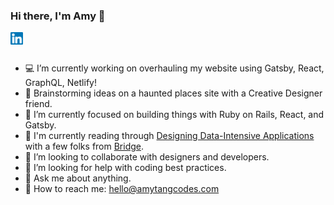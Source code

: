### Hi there, I'm Amy 👋

<a href="https://www.linkedin.com/in/amytangcodes/">
  <img align="left" alt="Amy Tang | Linkedin" width="20px" src="./assets/linkedin.svg" />
</a>

<br>
<br>

- 💻 I’m currently working on overhauling my website using Gatsby, React, GraphQL, Netlify!
- 👻 Brainstorming ideas on a haunted places site with a Creative Designer friend.
- 🌱 I’m currently focused on building things with Ruby on Rails, React, and Gatsby.
- 📖 I'm currently reading through [Designing Data-Intensive Applications](https://www.oreilly.com/library/view/designing-data-intensive-applications/9781491903063/) with a few folks from [Bridge](https://bridgeschool.io/).
- 👯 I’m looking to collaborate with designers and developers.
- 🤔 I’m looking for help with coding best practices.
- 💬 Ask me about anything.
- 📧 How to reach me: hello@amytangcodes.com
